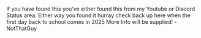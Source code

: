 If you have found this you've either found this from my Youtube or Discord Status area. Either way you found it hurray check back up here when the first day back to school comes in 2025
More Info will be supplied!
-NotThatGuy
